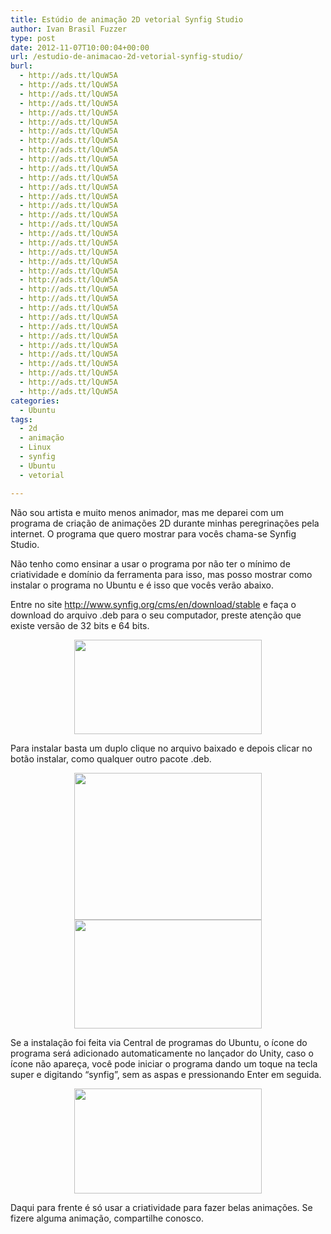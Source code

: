 ```yaml
---
title: Estúdio de animação 2D vetorial Synfig Studio
author: Ivan Brasil Fuzzer
type: post
date: 2012-11-07T10:00:04+00:00
url: /estudio-de-animacao-2d-vetorial-synfig-studio/
burl:
  - http://ads.tt/lQuW5A
  - http://ads.tt/lQuW5A
  - http://ads.tt/lQuW5A
  - http://ads.tt/lQuW5A
  - http://ads.tt/lQuW5A
  - http://ads.tt/lQuW5A
  - http://ads.tt/lQuW5A
  - http://ads.tt/lQuW5A
  - http://ads.tt/lQuW5A
  - http://ads.tt/lQuW5A
  - http://ads.tt/lQuW5A
  - http://ads.tt/lQuW5A
  - http://ads.tt/lQuW5A
  - http://ads.tt/lQuW5A
  - http://ads.tt/lQuW5A
  - http://ads.tt/lQuW5A
  - http://ads.tt/lQuW5A
  - http://ads.tt/lQuW5A
  - http://ads.tt/lQuW5A
  - http://ads.tt/lQuW5A
  - http://ads.tt/lQuW5A
  - http://ads.tt/lQuW5A
  - http://ads.tt/lQuW5A
  - http://ads.tt/lQuW5A
  - http://ads.tt/lQuW5A
  - http://ads.tt/lQuW5A
  - http://ads.tt/lQuW5A
  - http://ads.tt/lQuW5A
  - http://ads.tt/lQuW5A
  - http://ads.tt/lQuW5A
  - http://ads.tt/lQuW5A
  - http://ads.tt/lQuW5A
  - http://ads.tt/lQuW5A
  - http://ads.tt/lQuW5A
  - http://ads.tt/lQuW5A
categories:
  - Ubuntu
tags:
  - 2d
  - animação
  - Linux
  - synfig
  - Ubuntu
  - vetorial

---
```

Não sou artista e muito menos animador, mas me deparei com um programa de criação de animações 2D durante minhas peregrinações pela internet. O programa que quero mostrar para vocês chama-se Synfig Studio.

Não tenho como ensinar a usar o programa por não ter o mínimo de criatividade e domínio da ferramenta para isso, mas posso mostrar como instalar o programa no Ubuntu e é isso que vocês verão abaixo.

Entre no site <http://www.synfig.org/cms/en/download/stable> e faça o download do arquivo .deb para o seu computador, preste atenção que existe versão de 32 bits e 64 bits.

<p style="text-align: center;">
  <a href="http://www.ubuntero.com.br/wp-content/uploads/2012/11/Captura-de-tela-06-11-2012-233503.png"><img class="alignnone size-medium wp-image-4134" title="Captura de tela - 06-11-2012 - 23:35:03" src="http://www.ubuntero.com.br/wp-content/uploads/2012/11/Captura-de-tela-06-11-2012-233503-300x151.png" alt="" width="300" height="151" /></a>
</p>

Para instalar basta um duplo clique no arquivo baixado e depois clicar no botão instalar, como qualquer outro pacote .deb.

<p style="text-align: center;">
  <a href="http://www.ubuntero.com.br/wp-content/uploads/2012/11/Captura-de-tela-06-11-2012-235130.png"><img class="alignnone size-medium wp-image-4135" title="Captura de tela - 06-11-2012 - 23:51:30" src="http://www.ubuntero.com.br/wp-content/uploads/2012/11/Captura-de-tela-06-11-2012-235130-300x235.png" alt="" width="300" height="235" /></a> <a href="http://www.ubuntero.com.br/wp-content/uploads/2012/11/Captura-de-tela-06-11-2012-235159.png"><img class="alignnone size-medium wp-image-4136" title="Captura de tela - 06-11-2012 - 23:51:59" src="http://www.ubuntero.com.br/wp-content/uploads/2012/11/Captura-de-tela-06-11-2012-235159-300x174.png" alt="" width="300" height="174" /></a>
</p>

Se a instalação foi feita via Central de programas do Ubuntu, o ícone do programa será adicionado automaticamente no lançador do Unity, caso o ícone não apareça, você pode iniciar o programa dando um toque na tecla super e digitando &#8220;synfig&#8221;, sem as aspas e pressionando Enter em seguida.

<p style="text-align: center;">
  <a href="http://www.ubuntero.com.br/wp-content/uploads/2012/11/Captura-de-tela-07-11-2012-001226.png"><img class="alignnone size-medium wp-image-4137" title="Captura de tela - 07-11-2012 - 00:12:26" src="http://www.ubuntero.com.br/wp-content/uploads/2012/11/Captura-de-tela-07-11-2012-001226-300x168.png" alt="" width="300" height="168" /></a>
</p>

Daqui para frente é só usar a criatividade para fazer belas animações. Se fizere alguma animação, compartilhe conosco.

&nbsp;